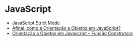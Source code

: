 # JavaScript

- [JavaScript Strict Mode](http://loopinfinito.com.br/2013/07/16/javascript-strict-mode/)
- [Afinal, como é Orientação a Objetos em JavaScript?](http://wbruno.com.br/javascript-puro/afinal-como-e-orientacao-a-objetos-em-javascript-exemplos/)
- [Orientação a Objetos em Javascript – Função Construtora](http://wbruno.com.br/javascript-puro/orientacao-a-objetos-em-javascript-funcao-construtora/)
